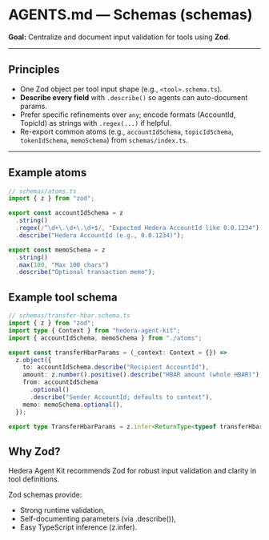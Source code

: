 # AGENTS.md — Schemas (schemas)

**Goal:** Centralize and document input validation for tools using **Zod**.

---

## Principles

- One Zod object per tool input shape (e.g., `<tool>.schema.ts`).
- **Describe every field** with `.describe()` so agents can auto-document params.
- Prefer specific refinements over `any`; encode formats (AccountId, TopicId) as strings with `.regex(...)` if helpful.
- Re-export common atoms (e.g., `accountIdSchema`, `topicIdSchema`, `tokenIdSchema`, `memoSchema`) from `schemas/index.ts`.

---

## Example atoms

```ts
// schemas/atoms.ts
import { z } from "zod";

export const accountIdSchema = z
  .string()
  .regex(/^\d+\.\d+\.\d+$/, "Expected Hedera AccountId like 0.0.1234")
  .describe("Hedera AccountId (e.g., 0.0.1234)");

export const memoSchema = z
  .string()
  .max(100, "Max 100 chars")
  .describe("Optional transaction memo");
```

## Example tool schema

```ts
// schemas/transfer-hbar.schema.ts
import { z } from "zod";
import type { Context } from "hedera-agent-kit";
import { accountIdSchema, memoSchema } from "./atoms";

export const transferHbarParams = (_context: Context = {}) =>
  z.object({
    to: accountIdSchema.describe("Recipient AccountId"),
    amount: z.number().positive().describe("HBAR amount (whole HBAR)"),
    from: accountIdSchema
      .optional()
      .describe("Sender AccountId; defaults to context"),
    memo: memoSchema.optional(),
  });

export type TransferHbarParams = z.infer<ReturnType<typeof transferHbarParams>>;
```

## Why Zod?

Hedera Agent Kit recommends Zod for robust input validation and clarity in tool definitions.

Zod schemas provide:

- Strong runtime validation,
- Self-documenting parameters (via .describe()),
- Easy TypeScript inference (z.infer).
